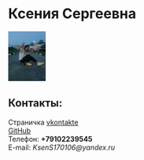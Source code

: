 <!doctype html>
<html>
    <head>
	    <meta charset="utf-8">
	    <title>Моя личная страничка</title>
	</head>
	<body> 
	    <left><h1>Ксения Сергеевна</h1></left>
	    <left><img alt="Это я" width="15%" src="me.jpg"></left>
	    <br/>
	    <h2>Контакты:</h2>
	    Страничка <a href=https://vk.com/staaaarduuuust>vkontakte</a>	      
		<br/>
	    <a href=https://github.com/ks-ai-max>GitHub</a>
	    <br/>
	    Телефон: <b>+79102239545</b>
	    <br/>
	    E-mail: <i>KsenS170106@yandex.ru</i>
	</body>
</html>